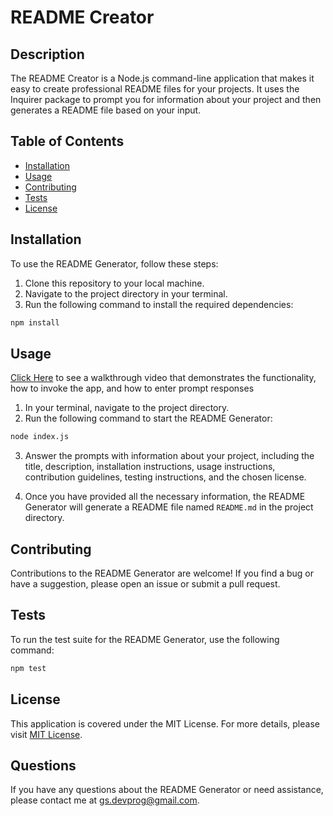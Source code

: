 # README Creator

## Description

The README Creator is a Node.js command-line application that makes it easy to create professional README files for your projects. It uses the Inquirer package to prompt you for information about your project and then generates a README file based on your input.

## Table of Contents

- [Installation](#installation)
- [Usage](#usage)
- [Contributing](#contributing)
- [Tests](#tests)
- [License](#license)

## Installation

To use the README Generator, follow these steps:

1. Clone this repository to your local machine.
2. Navigate to the project directory in your terminal.
3. Run the following command to install the required dependencies:

```bash
npm install
```

## Usage

[Click Here](https://watch.screencastify.com/v/TV7FpIf2GorrIheVs8Er) to see a walkthrough video that demonstrates the functionality, how to invoke the app, and how to enter prompt responses

1. In your terminal, navigate to the project directory.
2. Run the following command to start the README Generator:

```bash
node index.js
```

3. Answer the prompts with information about your project, including the title, description, installation instructions, usage instructions, contribution guidelines, testing instructions, and the chosen license.

4. Once you have provided all the necessary information, the README Generator will generate a README file named `README.md` in the project directory.

## Contributing

Contributions to the README Generator are welcome! If you find a bug or have a suggestion, please open an issue or submit a pull request.

## Tests

To run the test suite for the README Generator, use the following command:

```bash
npm test
```

## License

This application is covered under the MIT License. For more details, please visit [MIT License](https://opensource.org/licenses/MIT).

## Questions

If you have any questions about the README Generator or need assistance, please contact me at [gs.devprog@gmail.com](mailto:gs.devprog@gmail.com).